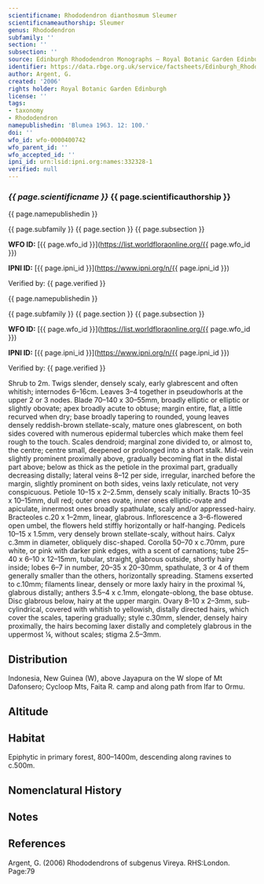 ```yaml
---
scientificname: Rhododendron dianthosmum Sleumer
scientificnameauthorship: Sleumer
genus: Rhododendron
subfamily: ''
section: ''
subsection: ''
source: Edinburgh Rhododendron Monographs – Royal Botanic Garden Edinburgh
identifier: https://data.rbge.org.uk/service/factsheets/Edinburgh_Rhododendron_Monographs.xhtml
author: Argent, G.
created: '2006'
rights holder: Royal Botanic Garden Edinburgh
license: ''
tags:
- taxonomy
- Rhododendron
namepublishedin: 'Blumea 1963. 12: 100.'
doi: ''
wfo_id: wfo-0000400742
wfo_parent_id: ''
wfo_accepted_id: ''
ipni_id: urn:lsid:ipni.org:names:332328-1
verified: null
---
```

### _{{ page.scientificname }}_ {{ page.scientificauthorship }}
 {{ page.namepublishedin }}

{{ page.subfamily }} {{ page.section }} {{ page.subsection }}

**WFO ID:** [{{ page.wfo_id }}](https://list.worldfloraonline.org/{{ page.wfo_id }})

**IPNI ID:** [{{ page.ipni_id }}](https://www.ipni.org/n/{{ page.ipni_id }})

Verified by: {{ page.verified }}

 {{ page.namepublishedin }}

{{ page.subfamily }} {{ page.section }} {{ page.subsection }}

**WFO ID:** [{{ page.wfo_id }}](https://list.worldfloraonline.org/{{ page.wfo_id }})

**IPNI ID:** [{{ page.ipni_id }}](https://www.ipni.org/n/{{ page.ipni_id }})

Verified by: {{ page.verified }}



Shrub to 2m. Twigs slender, densely scaly, early glabrescent and often whitish; internodes 6–16cm. Leaves 3–4 together in pseudowhorls at the upper 2 or 3 nodes. Blade 70–140 x 30–55mm, broadly elliptic or elliptic or slightly obovate; apex broadly acute to obtuse; margin entire, flat, a little recurved when dry; base broadly tapering to rounded, young leaves densely reddish-brown stellate-scaly, mature ones glabrescent, on both sides covered with numerous epidermal tubercles which make them feel rough to the touch. Scales dendroid; marginal zone divided to, or almost to, the centre; centre small, deepened or prolonged into a short stalk. Mid-vein slightly prominent proximally above, gradually becoming flat in the distal part above; below as thick as the petiole in the proximal part, gradually decreasing distally; lateral veins 8–12 per side, irregular, inarched before the margin, slightly prominent on both sides, veins laxly reticulate, not very conspicuous. Petiole 10–15 x 2–2.5mm, densely scaly initially. Bracts 10–35 x 10–15mm, dull red; outer ones ovate, inner ones elliptic-ovate and apiculate, innermost ones broadly spathulate, scaly and/or appressed-hairy. Bract­eoles c.20 x 1–2mm, linear, glabrous. Inflorescence a 3–6-flowered open umbel, the flowers held stiffly horizontally or half-hanging. Pedicels 10–15 x 1.5mm, very densely brown stellate-scaly, without hairs. Calyx c.3mm in diameter, obliquely disc-shaped. Corolla 50–70 x c.70mm, pure white, or pink with darker pink edges, with a scent of carnations; tube 25–40 x 6–10 x 12–15mm, tubular, straight, glabrous outside, shortly hairy inside; lobes 6–7 in number, 20–35 x 20–30mm, spathulate, 3 or 4 of them generally smaller than the others, horizontally spreading. Stamens exserted to c.10mm; filaments linear, densely or more laxly hairy in the proximal ¾, glabrous distally; anthers 3.5–4 x c.1mm, elongate-oblong, the base obtuse. Disc glabrous below, hairy at the upper margin. Ovary 8–10 x 2–3mm, sub-cylindrical, covered with whitish to yellowish, distally directed hairs, which cover the scales, tapering gradually; style c.30mm, slender, densely hairy proximally, the hairs becoming laxer distally and completely glabrous in the uppermost ¼, without scales; stigma 2.5–3mm.

## Distribution
Indonesia, New Guinea (W), above Jayapura on the W slope of Mt Dafonsero; Cycloop Mts, Faita R. camp and along path from Ifar to Ormu.

## Altitude


## Habitat
Epiphytic in primary forest, 800–1400m, descending along ravines to c.500m.

## Nomenclatural History

                       
## Notes


## References

Argent, G. (2006) Rhododendrons of subgenus Vireya. RHS:London. Page:79
